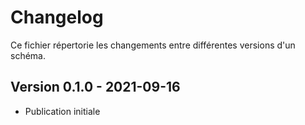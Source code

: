# Changelog

Ce fichier répertorie les changements entre différentes versions d'un schéma.

## Version 0.1.0 - 2021-09-16

- Publication initiale
